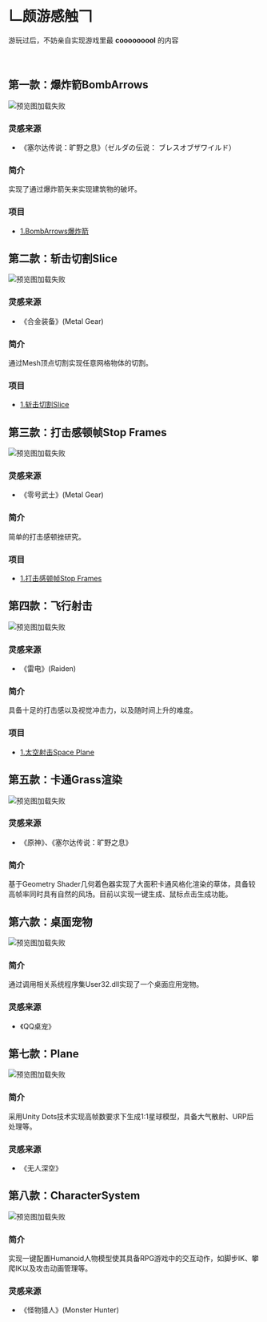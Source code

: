 # 𠃊颇游感触𠃍
游玩过后，不妨亲自实现游戏里最 **cooooooool** 的内容<br><br><br>

第一款：爆炸箭BombArrows
-------------------------
![预览图加载失败](https://github.com/linhgf/GameLive/blob/main/Previews/BombArrow.gif)  
### 灵感来源
* 《塞尔达传说：旷野之息》（ゼルダの伝说： ブレスオブザワイルド）
### 简介
实现了通过爆炸箭矢来实现建筑物的破坏。
### 项目
* [1.BombArrows爆炸箭](https://github.com/linhgf/GameLive/tree/main/BombArrows "")

第二款：斩击切割Slice
-------------------------
![预览图加载失败](https://github.com/linhgf/GameLive/blob/main/Previews/MentalGear2.gif)
### 灵感来源
* 《合金装备》(Metal Gear)
### 简介
通过Mesh顶点切割实现任意网格物体的切割。
### 项目
* [1.斩击切割Slice](https://github.com/linhgf/GameLive/tree/main/Metal%20Gear%20Rising's%20Blade%20Mode "")

第三款：打击感顿帧Stop Frames
-------------------------
![预览图加载失败](https://github.com/linhgf/GameLive/blob/main/Previews/2DCombat.gif)
### 灵感来源
* 《零号武士》(Metal Gear)
### 简介
简单的打击感顿挫研究。
### 项目
* [1.打击感顿帧Stop Frames](https://github.com/linhgf/GameLive/tree/main/2DCombat "")

第四款：飞行射击
-------------------------
![预览图加载失败](https://github.com/linhgf/Space-Plane/blob/main/Preview/spcae_plane_1.gif)
### 灵感来源
* 《雷电》(Raiden)
### 简介
具备十足的打击感以及视觉冲击力，以及随时间上升的难度。
### 项目
* [1.太空射击Space Plane](https://github.com/linhgf/Space-Plane "")

第五款：卡通Grass渲染
-------------------------
![预览图加载失败](https://github.com/linhgf/GameLive/blob/main/Previews/Grass.png)
### 灵感来源
* 《原神》、《塞尔达传说：旷野之息》
### 简介
基于Geometry Shader几何着色器实现了大面积卡通风格化渲染的草体，具备较高帧率同时具有自然的风场。目前以实现一键生成、鼠标点击生成功能。

第六款：桌面宠物
-------------------------
![预览图加载失败](https://github.com/linhgf/GameLive/blob/main/Previews/TablePet.gif)
### 简介
通过调用相关系统程序集User32.dll实现了一个桌面应用宠物。
### 灵感来源
* 《QQ桌宠》

第七款：Plane
-------------------------
![预览图加载失败](https://github.com/linhgf/GameLive/blob/main/Previews/DotsPlane.jpg)
### 简介
采用Unity Dots技术实现高帧数要求下生成1:1星球模型，具备大气散射、URP后处理等。
### 灵感来源
* 《无人深空》

第八款：CharacterSystem
-------------------------
![预览图加载失败](https://github.com/linhgf/GameLive/blob/main/Previews/CharacterSystem.gif)
### 简介
实现一键配置Humanoid人物模型使其具备RPG游戏中的交互动作，如脚步IK、攀爬IK以及攻击动画管理等。
### 灵感来源
* 《怪物猎人》(Monster Hunter)